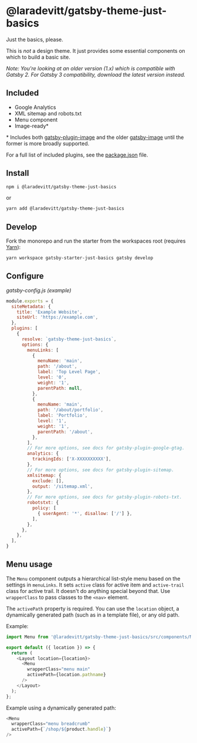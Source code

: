 # @laradevitt/gatsby-theme-just-basics

Just the basics, please.

This is *not* a design theme. It just provides some essential components on which to build a basic site.

*Note: You're looking at an older version (1.x) which is compatible with Gatsby 2. For Gatsby 3 compatibility, download the latest version instead.*

## Included

- Google Analytics
- XML sitemap and robots.txt
- Menu component
- Image-ready\*

\* Includes both [gatsby-plugin-image](https://www.gatsbyjs.com/plugins/gatsby-plugin-image/) and the older [gatsby-image](https://www.gatsbyjs.com/plugins/gatsby-image/) until the former is more broadly supported.

For a full list of included plugins, see the [package.json](https://github.com/laradevitt/gatsby-themes/blob/master/themes/gatsby-theme-just-basics/package.json) file.

## Install

```sh
npm i @laradevitt/gatsby-theme-just-basics
```

or

```sh
yarn add @laradevitt/gatsby-theme-just-basics
```

## Develop

Fork the monorepo and run the starter from the workspaces root (requires [Yarn](https://yarnpkg.com/)):

```sh
yarn workspace gatsby-starter-just-basics gatsby develop
```

## Configure

*gatsby-config.js (example)*

```js
module.exports = {
  siteMetadata: {
    title: 'Example Website',
    siteUrl: 'https://example.com',
  },
  plugins: [
    {
      resolve: `gatsby-theme-just-basics`,
      options: {
        menuLinks: [
          {
            menuName: 'main',
            path: '/about',
            label: 'Top Level Page',
            level: '0',
            weight: '1',
            parentPath: null,
          },
          {
            menuName: 'main',
            path: '/about/portfolio',
            label: 'Portfolio',
            level: '1',
            weight: '1',
            parentPath: '/about',
          },
        ],
        // For more options, see docs for gatsby-plugin-google-gtag.
        analytics: {
          trackingIds: ['X-XXXXXXXXXX'],
        },
        // For more options, see docs for gatsby-plugin-sitemap.
        xmlsitemap: {
          exclude: [],
          output: '/sitemap.xml',
        },
        // For more options, see docs for gatsby-plugin-robots-txt.
        robotstxt: {
          policy: [
            { userAgent: '*', disallow: ['/'] },
          ],
        },
      },
    },
  ],
}
```

## Menu usage

The `Menu` component outputs a hierarchical list-style menu based on the settings in `menuLinks`. It sets `active` class for active item and `active-trail` class for active trail. It doesn't do anything special beyond that. Use `wrapperClass` to pass classes to the `<nav>` element.

The `activePath` property is required. You can use the `location` object, a dynamically generated path (such as in a template file), or any old path.

Example:

```js
import Menu from '@laradevitt/gatsby-theme-just-basics/src/components/Menu';

export default ({ location }) => {
  return (
    <Layout location={location}>
      <Menu
        wrapperClass="menu main"
        activePath={location.pathname}
      />
    </Layout>
  );
};
```

Example using a dynamically generated path:

```js
<Menu
  wrapperClass="menu breadcrumb"
  activePath={`/shop/${product.handle}`}
/>
```

